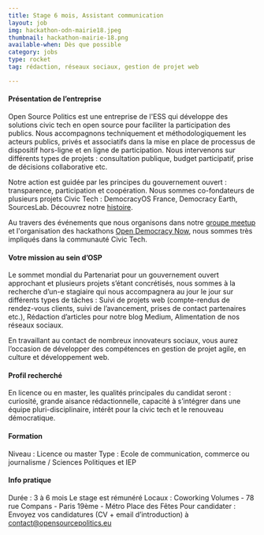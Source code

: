 ```yaml
---
title: Stage 6 mois, Assistant communication
layout: job
img: hackathon-odn-mairie18.jpeg
thumbnail: hackathon-mairie-18.png
available-when: Dès que possible
category: jobs
type: rocket
tag: rédaction, réseaux sociaux, gestion de projet web

---
```


#### Présentation de l’entreprise 
Open Source Politics est une entreprise de l'ESS qui développe des solutions civic tech en open source pour faciliter la participation des publics. Nous accompagnons techniquement et méthodologiquement les acteurs publics, privés et associatifs dans la mise en place de processus de dispositif hors-ligne et en ligne de participation. Nous intervenons sur différents types de projets : consultation publique, budget participatif, prise de décisions collaborative etc.


Notre action est guidée par les principes du gouvernement ouvert : transparence, participation et coopération. Nous sommes co-fondateurs de plusieurs projets Civic Tech : DemocracyOS France, Democracy Earth, SourcesLab. Découvrez notre [histoire](https://medium.com/open-source-politics/notre-histoire-c61bbec90334#.bmus5b392).  


Au travers des événements que nous organisons dans notre [groupe meetup](http://www.meetup.com/open-source-politics/) et l'organisation des hackathons [Open Democracy Now](http://opendemocracynow.net/), nous sommes très impliqués dans la communauté Civic Tech.


#### Votre mission au sein d’OSP
Le sommet mondial du Partenariat pour un gouvernement ouvert approchant et plusieurs projets s’étant concrétisés, nous sommes à la recherche d’un-e stagiaire qui nous accompagnera au jour le jour sur différents types de tâches : 
Suivi de projets web (compte-rendus de rendez-vous clients, suivi de l’avancement, prises de contact partenaires etc.), 
Rédaction d’articles pour notre blog Medium,
Alimentation de nos réseaux sociaux. 


En travaillant au contact de nombreux innovateurs sociaux, vous aurez l’occasion de développer des compétences en gestion de projet agile, en culture et développement web. 


#### Profil recherché
En licence ou en master, les qualités principales du candidat seront : 
curiosité,
grande aisance rédactionnelle,
capacité à s’intégrer dans une équipe pluri-disciplinaire,
intérêt pour la civic tech et le renouveau démocratique. 


#### Formation
Niveau : Licence ou master
Type : Ecole de communication, commerce ou journalisme / Sciences Politiques et IEP


#### Info pratique
Durée : 3 à 6 mois
Le stage est rémunéré
Locaux : Coworking Volumes - 78 rue Compans - Paris 19ème - Métro Place des Fêtes
Pour candidater : Envoyez vos candidatures (CV + email d’introduction) à contact@opensourcepolitics.eu 


